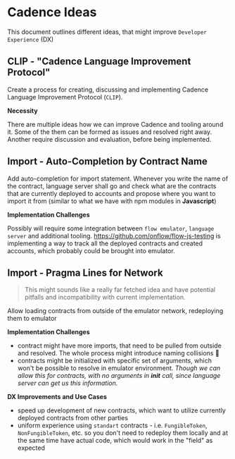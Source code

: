 # Cadence Ideas

This document outlines different ideas, that might improve `Developer Experience` (DX)

## CLIP - "Cadence Language Improvement Protocol"

Create a process for creating, discussing and implementing Cadence Language Improvement Protocol (`CLIP`).

**Necessity**

There are multiple ideas how we can improve Cadence and tooling around it. Some of the them can be formed as issues and resolved right away. Another require discussion and evaluation, before being implemented.



## Import - Auto-Completion by Contract  Name

Add auto-completion for import statement. Whenever you write the name of the contract, language server shall go and check what are the contracts that are currently deployed to accounts and propose where you want to import it from (similar to what we have with npm modules in **Javascript**)

**Implementation Challenges**

Possibly will require some integration between `flow emulator`, `language server` and additional tooling.  https://github.com/onflow/flow-js-testing is implementing a way to track all the deployed contracts and created accounts, which probably could be brought into emulator. 



## Import - Pragma Lines for Network

> This might sounds like a really far fetched idea and have potential pitfalls and incompatibility with current implementation.

Allow loading contracts from outside of the emulator network,  redeploying them to emulator

**Implementation Challenges**

- contract might have more imports, that need to be pulled  from outside and resolved. The whole process might introduce naming collisions 🤔
- contracts might be initialized with specific set of arguments, which won't be possible to resolve in emulator environment. *Though we can allow this for contracts, with no arguments in **init** call, since language server can get us this information.*

**DX Improvements and Use Cases**

- speed up development of new contracts, which want to utilize currently deployed contracts from other parties
- uniform experience using `standart` contracts - i.e. `FungibleToken`, `NonFungibleToken`, etc. so you don't need to redeploy them locally and at the same time have actual code, which would work in the "field" as expected